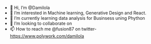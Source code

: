 - 👋 Hi, I’m @Damilola
- 👀 I’m interested in Machine learning, Generative Design and React.
- 🌱 I’m currently learning data analysis for Businsess uning Phython
- 💞️ I’m looking to collaborate on 
- 📫 How to reach me @fusion87 on twitter- https://www.polywork.com/damilola

<!---
Dame01droid/Dame01droid is a ✨ special ✨ repository because its `README.md` (this file) appears on your GitHub profile.
You can click the Preview link to take a look at your changes.
--->
